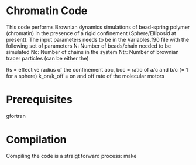 # Chromatin Code
This code performs Brownian dynamics simulations of bead-spring polymer (chromatin) in the presence of a rigid confinement (Sphere/Elliposid at present). The input parameters needs to be in the Variables.f90 file with the following set of parameters
N: Number of beads/chain needed to be simulated
Nc: Number of chains in the system
Ntr: Number of brownian tracer particles (can be either the)

Rs = effective radius of the confinement
aoc, boc = ratio of a/c and b/c (= 1 for a sphere)
k_on/k_off = on and off rate of the molecular motors

# Prerequisites
gfortran 

# Compilation
Compiling the code is a straigt forward process: make


